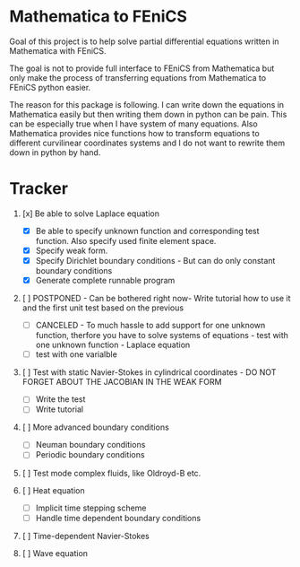 # Mathematica to FEniCS

Goal of this project is to help solve partial differential equations written in Mathematica with FEniCS.

The goal is not to provide full interface to FEniCS from Mathematica but only make the process of transferring equations from Mathematica to FEniCS python easier.

The reason for this package is following. I can write down the equations in Mathematica easily but then writing them down in python can be pain. This can be especially true when I have system of many equations. Also Mathematica provides nice functions how to transform equations to different curvilinear coordinates systems and I do not want to rewrite them down in python by hand.



# Tracker


1. [x] Be able to solve Laplace equation
   - [x] Be able to specify unknown function and corresponding test function. Also specify used finite element space.
   - [x] Specify weak form.
   - [x] Specify Dirichlet boundary conditions - But can do only constant boundary conditions
   - [x] Generate complete runnable program

2. [ ] POSTPONED - Can be bothered right now- Write tutorial how to use it and the first unit test based on the previous
   - [ ] CANCELED - To much hassle to add support for one unknown function, therfore you have to solve systems of equations - test with one unknown function - Laplace equation
   - [ ] test with one varialble

3. [ ] Test with static Navier-Stokes in cylindrical coordinates - DO NOT FORGET ABOUT THE JACOBIAN IN THE WEAK FORM
   - [ ] Write the test
   - [ ] Write tutorial

4. [ ] More advanced boundary conditions
   - [ ] Neuman boundary conditions
   - [ ] Periodic boundary conditions

5. [ ] Test mode complex fluids, like Oldroyd-B etc.

6. [ ] Heat equation
   - [ ] Implicit time stepping scheme
   - [ ] Handle time dependent boundary conditions

7. [ ] Time-dependent Navier-Stokes

8. [ ] Wave equation


